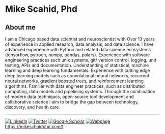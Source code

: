 # Mike Scahid, Phd
## About me
I am a Chicago based data scientist and neuroscientist with Over 13 years of experience in applied research, data analysis, and data science. I have advanced experience with Python and related data science ecosystems (tensorflow, pytroch, numpy, pandas, polars). Experience with software engineering practices such unix systems, git/ version control, logging, unit testing, APIs and documentation. Understanding of statistical, machine learning and deep learning fundamentals. Experience with cutting edge deep learning models such as convolutional neural networks, recurrent neural networks, gradient boosted trees, and reinforcement learning algorithms. Familiar with data engineer practices, such as distributed computing, data models and pipelining systems.  Through the combination of modern data techniques, open-source tool development and collaborative science I aim to bridge the gap between technology, discovery, and health care.
____

[![LinkedIn](https://img.shields.io/badge/Linkedin-0072b1)](https://www.linkedin.com/in/michael-schaid-phd-bb328a41/)
[![Twitter](https://img.shields.io/badge/Twitter-00acee)](https://twitter.com/mike_schaid)
[![Google Scholar](https://img.shields.io/badge/Google%20Scholar-de5246)](https://scholar.google.com/citations?hl=en&user=yxboSJMAAAAJ&view_op=list_works&sortby=pubdate)
[![Webpage](https://img.shields.io/badge/My%20Website-008080)](https://mikeschaidphd.com/)https://mikeschaidphd.com/)
